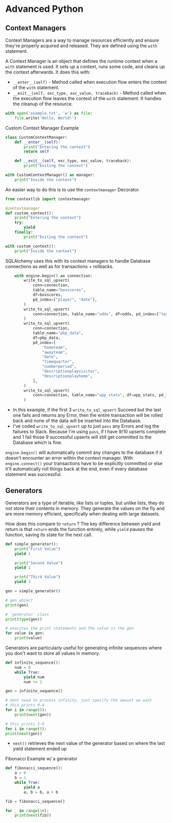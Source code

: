 # Advanced Python

## Context Managers

Context Managers are a way to manage resources efficiently and ensure they're properly acquired and released. They are defined using the `with` statement.

A Context Manager is an object that defines the runtime context when a `with` statement is used. It sets up a context, runs some code, and cleans up the context afterwards. It does this with:

- `__enter__(self)` - Method called when execution flow enters the context of the `with` statement.
- `__exit__(self, exc_type, exc_value, traceback)` - Method called when the execution flow leaves the context of the `with` statement. It handles the cleanup of the resource.

``` py
with open('example.txt', 'w') as file:
    file.write('Hello, World!')
```

Custom Context Manager Example

``` py
class CustomContextManager:
    def __enter__(self):
        print("Entering the context")
        return self

    def __exit__(self, exc_type, exc_value, traceback):
        print("Exiting the context")

with CustomContextManager() as manager:
    print("Inside the context")
```

An easier way to do this is to use the `contextmanager` Decorator.

``` py
from contextlib import contextmanager

@contextmanager
def custom_context():
    print("Entering the context")
    try:
        yield
    finally:
        print("Exiting the context")

with custom_context():
    print("Inside the context")
```

SQLAlchemy uses this with its context managers to handle Database connections as well as for transactions + rollbacks.

``` py
    with engine.begin() as connection:
        write_to_sql_upsert(
            conn=connection,
            table_name="boxscores",
            df=boxscores,
            pd_index=["player", "date"],
        )
        write_to_sql_upsert(
            conn=connection, table_name="odds", df=odds, pd_index=["team", "date"]
        )
        write_to_sql_upsert(
            conn=connection,
            table_name="pbp_data",
            df=pbp_data,
            pd_index=[
                "hometeam",
                "awayteam",
                "date",
                "timequarter",
                "numberperiod",
                "descriptionplayvisitor",
                "descriptionplayhome",
            ],
        )
        write_to_sql_upsert(
            conn=connection, table_name="opp_stats", df=opp_stats, pd_index=["team"]
        )

```

- In this example, if the first 3 `write_to_sql_upsert` Succeed but the last one fails and returns any Error, then the entire transaction will be rolled back and none of the data will be inserted into the Database.
- I've coded `write_to_sql_upsert` up to just `pass` any Errors and log the failures to Slack. Because I'm using `pass`, if I have 9/10 upserts complete and 1 fail those 9 successful upserts will still get committed to the Database which is fine.

`engine.begin()` will automatically commit any changes to the database if it doesn't encounter an error within the context manager. With `engine.connect()` your transactions have to be explicitly committed or else it'll automatically roll things back at the end, even if every database statement was successful. 

## Generators

Generators are a type of iterable, like lists or tuples, but unlike lists, they do not store their contents in memory. They generate the values on the fly and are more memory efficient, specifically when dealing with large datasets.

How does this compare to `return` ? The key difference between yield and return is that `return` ends the function entirely, while `yield` pauses the function, saving its state for the next call.

``` py
def simple_generator():
    print("First Value")
    yield 1

    print("Second Value")
    yield 2

    print("Third Value")
    yield 3

gen = simple_generator()

# gen object
print(gen)

# `generator` class
print(type(gen))

# executes the print statements and the value in the gen
for value in gen:
    print(value)
```

Generators are particularly useful for generating infinite sequences where you don't want to store all values in memory.

``` py
def infinite_sequence():
    num = 0
    while True:
        yield num
        num += 1

gen = infinite_sequence()

# dont need to process infinity, just specify the amount we want
# this prints 0-4
for i in range(5):
    print(next(gen))

# this prints 5-9
for i in range(5):
print(next(gen))
```

- `next()` retrieves the next value of the generator based on where the last yield statement ended up

Fibonacci Example w/ a generator

``` py
def fibonacci_sequence():
    a = 0
    b = 1
    while True:
        yield a
        a, b = b, a + b

fib = fibonacci_sequence()

for _ in range(10):
    print(next(fib))
```
